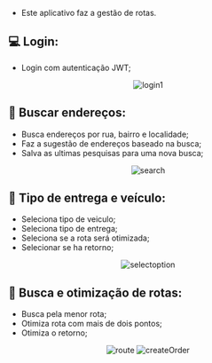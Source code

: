  - Este aplicativo faz a gestão de rotas.

## 💻  Login:

 - Login com autenticação JWT;

<p align="center">
<img src="./demo/login.gif" alt="login1" title="login1">
</p>

## 🔎  Buscar endereços:

 - Busca endereços por rua, bairro e localidade;
 - Faz a sugestão de endereços baseado na busca;
 - Salva as ultimas pesquisas para uma nova busca;

<p align="center">
  <img src="./demo/search.gif" alt="search" title="search">
</p>

## 🚛 Tipo de entrega e veículo:

- Seleciona tipo de veiculo;
- Seleciona tipo de entrega;
- Seleciona se a rota será otimizada;
- Selecionar se ha retorno;
<p align="center">
  <img src="./demo/selectoption.gif" alt="selectoption" title="selectoption">
</p>

## 🚏  Busca e otimização de rotas:

 - Busca pela menor rota;
 - Otimiza rota com mais de dois pontos;
 - Otimiza o retorno;

<p align="center">
  <img src="./demo/route.gif" alt="route" title="route">
  <img src="./demo/createOrder.gif" alt="createOrder" title="createOrder">
</p>

